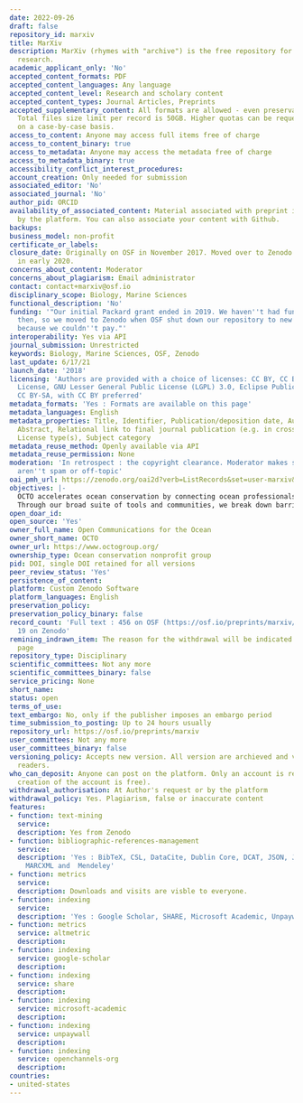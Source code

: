 ```yaml
---
date: 2022-09-26
draft: false
repository_id: marxiv
title: MarXiv
description: MarXiv (rhymes with "archive") is the free repository for ocean and marine-climate
  research.
academic_applicant_only: 'No'
accepted_content_formats: PDF
accepted_content_languages: Any language
accepted_content_level: Research and scholary content
accepted_content_types: Journal Articles, Preprints
accepted_supplementary_content: All formats are allowed - even preservation unfriendly.
  Total files size limit per record is 50GB. Higher quotas can be requested and granted
  on a case-by-case basis.
access_to_content: Anyone may access full items free of charge
access_to_content_binary: true
access_to_metadata: Anyone may access the metadata free of charge
access_to_metadata_binary: true
accessibility_conflict_interest_procedures:
account_creation: Only needed for submission
associated_editor: 'No'
associated_journal: 'No'
author_pid: ORCID
availability_of_associated_content: Material associated with preprint is hosted also
  by the platform. You can also associate your content with Github.
backups:
business_model: non-profit
certificate_or_labels:
closure_date: Originally on OSF in November 2017. Moved over to Zenodo permanently
  in early 2020.
concerns_about_content: Moderator
concerns_about_plagiarism: Email administrator
contact: contact+marxiv@osf.io
disciplinary_scope: Biology, Marine Sciences
functional_description: 'No'
funding: '"Our initial Packard grant ended in 2019. We haven''t had funding since
  then, so we moved to Zenodo when OSF shut down our repository to new submissions
  because we couldn''t pay."'
interoperability: Yes via API
journal_submission: Unrestricted
keywords: Biology, Marine Sciences, OSF, Zenodo
last_update: 6/17/21
launch_date: '2018'
licensing: 'Authors are provided with a choice of licenses: CC BY, CC BY-NC-ND, No
  License, GNU Lesser General Public License (LGPL) 3.0, Eclipse Public License 1.0,
  CC BY-SA, with CC BY preferred'
metadata_formats: 'Yes : Formats are available on this page'
metadata_languages: English
metadata_properties: Title, Identifier, Publication/deposition date, Author name(s),
  Abstract, Relational link to final journal publication (e.g. in crossref metadata),
  License type(s), Subject category
metadata_reuse_method: Openly available via API
metadata_reuse_permission: None
moderation: 'In retrospect : the copyright clearance. Moderator makes sure things
  aren''t spam or off-topic'
oai_pmh_url: https://zenodo.org/oai2d?verb=ListRecords&set=user-marxiv&metadataPrefix=oai_dc
objectives: |-
  OCTO accelerates ocean conservation by connecting ocean professionals to the knowledge and networks they need.
  Through our broad suite of tools and communities, we break down barriers to knowledge – empowering ocean professionals to apply best practices and science worldwide.
open_doar_id:
open_source: 'Yes'
owner_full_name: Open Communications for the Ocean
owner_short_name: OCTO
owner_url: https://www.octogroup.org/
ownership_type: Ocean conservation nonprofit group
pid: DOI, single DOI retained for all versions
peer_review_status: 'Yes'
persistence_of_content:
platform: Custom Zenodo Software
platform_languages: English
preservation_policy:
preservation_policy_binary: false
record_count: 'Full text : 456 on OSF (https://osf.io/preprints/marxiv/discover) and
  19 on Zenodo'
remining_indrawn_item: The reason for the withdrawal will be indicated on a tombstone
  page
repository_type: Disciplinary
scientific_committees: Not any more
scientific_committees_binary: false
service_pricing: None
short_name:
status: open
terms_of_use:
text_embargo: No, only if the publisher imposes an embargo period
time_submission_to_posting: Up to 24 hours usually
repository_url: https://osf.io/preprints/marxiv
user_committees: Not any more
user_committees_binary: false
versioning_policy: Accepts new version. All version are archieved and visible for
  readers.
who_can_deposit: Anyone can post on the platform. Only an account is required ( The
  creation of the account is free).
withdrawal_authorisation: At Author's request or by the platform
withdrawal_policy: Yes. Plagiarism, false or inaccurate content
features:
- function: text-mining
  service:
  description: Yes from Zenodo
- function: bibliographic-references-management
  service:
  description: 'Yes : BibTeX, CSL, DataCite, Dublin Core, DCAT, JSON, JSON-LD, GeoJSON,
    MARCXML and  Mendeley'
- function: metrics
  service:
  description: Downloads and visits are visble to everyone.
- function: indexing
  service:
  description: 'Yes : Google Scholar, SHARE, Microsoft Academic, Unpaywall, OpenChannels.org'
- function: metrics
  service: altmetric
  description:
- function: indexing
  service: google-scholar
  description:
- function: indexing
  service: share
  description:
- function: indexing
  service: microsoft-academic
  description:
- function: indexing
  service: unpaywall
  description:
- function: indexing
  service: openchannels-org
  description:
countries:
- united-states
---
```



